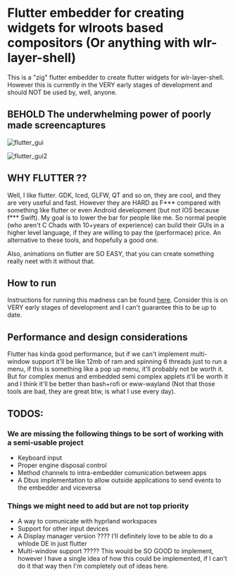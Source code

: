 
# Flutter embedder for creating widgets for wlroots based compositors (Or anything with wlr-layer-shell) 

This is a "zig" flutter embedder to create flutter widgets for wlr-layer-shell. However this is currently in the VERY early stages of development and should NOT be used by, well, anyone.

## BEHOLD The underwhelming power of poorly made screencaptures

![flutter_gui](./assets/out.gif)

![flutter_gui2](./assets/out2.gif)



## WHY FLUTTER ??

Well, I like flutter. GDK, Iced, GLFW, QT and so on, they are cool, and they are very useful and fast. However they are HARD as F*** compared with something like flutter or even Android development (but not IOS because f*** Swift). My goal is to lower the bar for people like me. So normal people (who aren't C Chads with 10+years of experience) can build their GUIs in a higher level language, if they are willing to pay the (performace) price. An alternative to these tools, and hopefully a good one.

Also, animations on flutter are SO EASY, that you can create something really neet with it without that.


## How to run

Instructions for running this madness can be found [here](./instructions.md). Consider this is on VERY early stages of development and I can't guarantee this to be up to date.

## Performance and design considerations 

Flutter has kinda good performance, but if we can't implement multi-window support it'll be like 12mb of ram and spinning 6 threads just to run a menu, if this is something like a pop up menu, it'll probably not be worth it. But for complex menus and embedded semi complex applets it'll be worth it and I think it'll be better than bash+rofi or eww-wayland (Not that those tools are bad, they are great btw, is what I use every day).

## TODOS:

### We are missing the following things to be sort of working with a semi-usable project

- Keyboard input
- Proper engine disposal control
- Method channels to intra-embedder comunication between apps
- A Dbus implementation to allow outside applications to send events to the embedder and viceversa


### Things we might need to add but are not top priority
    
- A way to comunicate with hyprland workspaces
- Support for other input devices
- A Display manager version ???? I'll definitely love to be able to do a whlode DE in just flutter
- Multi-window support ????? This would be SO GOOD to implement, however I have a single idea of how this could be implemented, if I can't do it that way then I'm completely out of ideas here.
    




